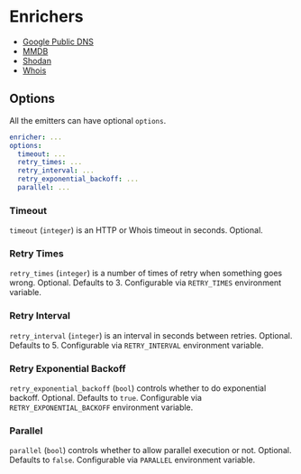 # Enrichers

- [Google Public DNS](google_public_dns.md)
- [MMDB](mmdb.md)
- [Shodan](shodan.md)
- [Whois](whois.md)

## Options

All the emitters can have optional `options`.

```yaml
enricher: ...
options:
  timeout: ...
  retry_times: ...
  retry_interval: ...
  retry_exponential_backoff: ...
  parallel: ...
```

### Timeout

`timeout` (`integer`) is an HTTP or Whois timeout in seconds. Optional.

### Retry Times

`retry_times` (`integer`) is a number of times of retry when something goes wrong. Optional. Defaults to 3. Configurable via `RETRY_TIMES` environment variable.

### Retry Interval

`retry_interval` (`integer`) is an interval in seconds between retries. Optional. Defaults to 5. Configurable via `RETRY_INTERVAL` environment variable.

### Retry Exponential Backoff

`retry_exponential_backoff` (`bool`) controls whether to do exponential backoff. Optional. Defaults to `true`. Configurable via `RETRY_EXPONENTIAL_BACKOFF` environment variable.

### Parallel

`parallel` (`bool`) controls whether to allow parallel execution or not. Optional. Defaults to `false`. Configurable via `PARALLEL` environment variable.
